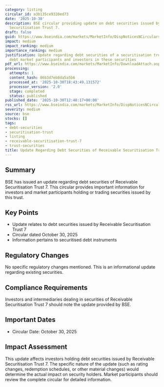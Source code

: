 ```yaml
---
category: listing
circular_id: a3b135ce9320ed73
date: '2025-10-30'
description: BSE circular providing update on debt securities issued by Receivable
  Securitisation Trust 7.
draft: false
guid: https://www.bseindia.com/markets/MarketInfo/DispNoticesNCirculars.aspx?Noticeid={9833885F-26D3-4161-BCE3-72090F24AF3D}&noticeno=20251030-41&dt=10/30/2025&icount=41&totcount=63&flag=0
impact: medium
impact_ranking: medium
importance_ranking: medium
justification: Update regarding debt securities of a securitisation trust - impacts
  debt market participants and investors in these securities
pdf_url: https://www.bseindia.com/markets/MarketInfo/DownloadAttach.aspx?id=20251030-41&attachedId=454ba76f-85e4-4956-87e6-c0b62889244e
processing:
  attempts: 1
  content_hash: 86b3d7eb8da5a5b6
  processed_at: '2025-10-30T18:43:49.131572'
  processor_version: '2.0'
  stage: completed
  status: published
published_date: '2025-10-30T12:48:17+00:00'
rss_url: https://www.bseindia.com/markets/MarketInfo/DispNoticesNCirculars.aspx?Noticeid={9833885F-26D3-4161-BCE3-72090F24AF3D}&noticeno=20251030-41&dt=10/30/2025&icount=41&totcount=63&flag=0
severity: medium
source: bse
stocks: []
tags:
- debt-securities
- securitisation-trust
- listing
- receivable-securitisation-trust-7
- trust-securities
title: Update Regarding Debt Securities of Receivable Securitisation Trust 7
---
```


## Summary

BSE has issued an update regarding debt securities of Receivable Securitisation Trust 7. This circular provides important information for investors and market participants holding or trading securities issued by this trust.

## Key Points

- Update relates to debt securities issued by Receivable Securitisation Trust 7
- Circular dated October 30, 2025
- Information pertains to securitised debt instruments

## Regulatory Changes

No specific regulatory changes mentioned. This is an informational update regarding existing securities.

## Compliance Requirements

Investors and intermediaries dealing in securities of Receivable Securitisation Trust 7 should note the update provided by BSE.

## Important Dates

- Circular Date: October 30, 2025

## Impact Assessment

This update affects investors holding debt securities issued by Receivable Securitisation Trust 7. The specific nature of the update (such as rating changes, redemption schedules, or other material changes) would determine the actual impact on security holders. Market participants should review the complete circular for detailed information.